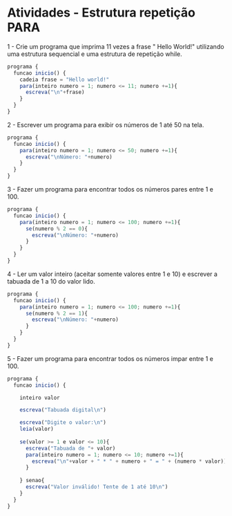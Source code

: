 # Atividades - Estrutura repetição PARA

1 -  Crie um programa que imprima 11 vezes a frase " Hello World!" utilizando uma estrutura sequencial e uma estrutura de repetição while.

```javascript
programa {
  funcao inicio() {
    cadeia frase = "Hello world!"
    para(inteiro numero = 1; numero <= 11; numero +=1){
      escreva("\n"+frase)
    }
  }
}
```

2 - Escrever um programa para exibir os números de 1 até 50 na tela.

```javascript
programa {
  funcao inicio() {
    para(inteiro numero = 1; numero <= 50; numero +=1){
      escreva("\nNúmero: "+numero)
    }
  }
}
```

3 - Fazer um programa para encontrar todos os números pares entre 1 e 100.

```javascript
programa {
  funcao inicio() {
    para(inteiro numero = 1; numero <= 100; numero +=1){
      se(numero % 2 == 0){
        escreva("\nNúmero: "+numero)
      }
    }
  }
}
```

4 - Ler um valor inteiro (aceitar somente valores entre 1 e 10) e escrever a tabuada de 1 a 10 do valor lido.

```javascript
programa {
  funcao inicio() {
    para(inteiro numero = 1; numero <= 100; numero +=1){
      se(numero % 2 == 1){
        escreva("\nNúmero: "+numero)
      }
    }
  }
}
```

5 - Fazer um programa para encontrar todos os números impar entre 1 e 100.

```javascript
programa {
  funcao inicio() {

    inteiro valor

    escreva("Tabuada digital\n")

    escreva("Digite o valor:\n")
    leia(valor)
    
    se(valor >= 1 e valor <= 10){
      escreva("Tabuada de "+ valor)
      para(inteiro numero = 1; numero <= 10; numero +=1){
        escreva("\n"+valor + " * " + numero + " = " + (numero * valor))
      }
        
    } senao{
      escreva("Valor inválido! Tente de 1 até 10\n")
    }
  }
}
```
